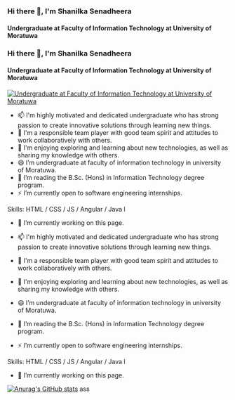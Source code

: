 ### Hi there 👋, I'm Shanilka Senadheera
#### Undergraduate at Faculty of Information Technology at University of Moratuwa
### Hi there 👋, I'm Shanilka Senadheera
#### Undergraduate at Faculty of Information Technology at University of Moratuwa
[![Undergraduate at Faculty of Information Technology at University of Moratuwa](https://www.google.com/url?sa=i&url=https%3A%2F%2Fwww.freepik.com%2Ffree-vector%2Fcomputer-monitor-graphic-animator-creating-video-game-modeling-motion-processing-video-file-using-professional-editor-vector-illustration-graphic-design-art-designer-workplace-concept_11671412.htm&psig=AOvVaw2SWOwsd_uCSMMdhgEwUS1d&ust=1687366744391000&source=images&cd=vfe&ved=0CBEQjRxqFwoTCLDk7I2p0v8CFQAAAAAdAAAAABAE)](https://www.google.com/url?sa=i&url=https%3A%2F%2Fwww.freepik.com%2Ffree-vector%2Fcomputer-monitor-graphic-animator-creating-video-game-modeling-motion-processing-video-file-using-professional-editor-vector-illustration-graphic-design-art-designer-workplace-concept_11671412.htm&psig=AOvVaw2SWOwsd_uCSMMdhgEwUS1d&ust=1687366744391000&source=images&cd=vfe&ved=0CBEQjRxqFwoTCLDk7I2p0v8CFQAAAAAdAAAAABAE)

- 📫 I'm highly motivated and dedicated undergraduate who has strong passion to create innovative solutions through learning new things.
- 👯 I'm a responsible team player with good team spirit and attitudes to work collaboratively with others. 
- 🌱 I'm enjoying exploring and learning about new technologies, as well as sharing my knowledge with others. 
- 😄 I’m undergraduate at faculty of information technology in university of Moratuwa.
- 💬 I’m reading the B.Sc. (Hons) in Information Technology degree program.
- ⚡ I’m currently open to software engineering internships. 

Skills: HTML / CSS / JS / Angular / Java l 

- 🔭 I’m currently working on this page. 





- 📫 I'm highly motivated and dedicated undergraduate who has strong passion to create innovative solutions through learning new things.
- 👯 I'm a responsible team player with good team spirit and attitudes to work collaboratively with others. 
- 🌱 I'm enjoying exploring and learning about new technologies, as well as sharing my knowledge with others. 
- 😄 I’m undergraduate at faculty of information technology in university of Moratuwa.
- 💬 I’m reading the B.Sc. (Hons) in Information Technology degree program.
- ⚡ I’m currently open to software engineering internships. 

Skills: HTML / CSS / JS / Angular / Java l 

- 🔭 I’m currently working on this page. 

  
[![Anurag's GitHub stats](https://github-readme-stats.vercel.app/api?username=ShanilkaSenadheera)](https://github.com/anuraghazra/github-readme-stats)
ass
